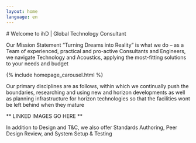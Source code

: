 ```yaml
---
layout: home
language: en
---
```


<div class="container"><div class="row"><div class="col-md-12">
# Welcome to ihD | Global Technology Consultant

Our Mission Statement “Turning Dreams into Reality” is what we do – as a Team of experienced, practical and pro-active Consultants and Engineers, we navigate Technology and Acoustics, applying the most-fitting solutions to your needs and budget
</div></div></div>

{% include homepage_carousel.html %}

<div class="container"><div class="row"><div class="col-md-12">
Our primary disciplines are as follows, within which we continually push the boundaries, researching and using new and horizon developments as well as planning infrastructure for horizon technologies so that the facilities wont be left behind when they mature

** LINKED IMAGES GO HERE **

In addition to Design and T&amp;C, we also offer Standards Authoring, Peer Design Review, and System Setup & Testing
</div></div></div>
